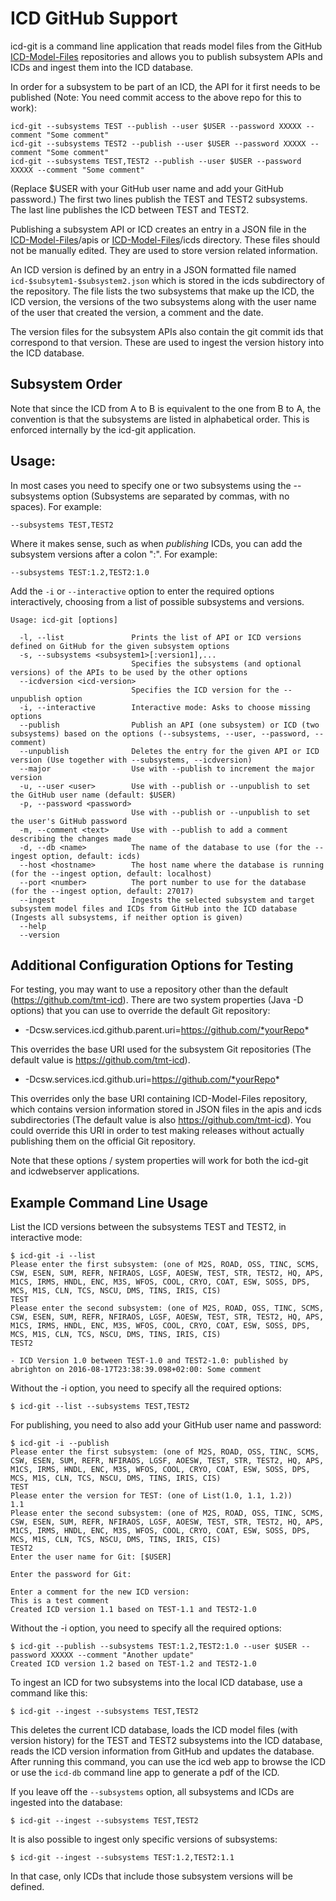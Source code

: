 ICD GitHub Support
==================

icd-git is a command line application that reads model files from the GitHub 
[ICD-Model-Files](https://github.com/tmt-icd/ICD-Model-Files.git) repositories and
allows you to publish subsystem APIs and ICDs and ingest them into the ICD database.

In order for a subsystem to be part of an ICD, the API for it first needs to be published (Note: You need commit access to the above repo for this to work):

    icd-git --subsystems TEST --publish --user $USER --password XXXXX --comment "Some comment"
    icd-git --subsystems TEST2 --publish --user $USER --password XXXXX --comment "Some comment"
    icd-git --subsystems TEST,TEST2 --publish --user $USER --password XXXXX --comment "Some comment"

(Replace $USER with your GitHub user name and add your GitHub password.)
The first two lines publish the TEST and TEST2 subsystems. The last line publishes the ICD between
TEST and TEST2. 

Publishing a subsystem API or ICD creates an entry in a JSON file in the 
[ICD-Model-Files](https://github.com/tmt-icd/ICD-Model-Files.git)/apis or 
[ICD-Model-Files](https://github.com/tmt-icd/ICD-Model-Files.git)/icds directory.
These files should not be manually edited. They are used to store version related information.

An ICD version is defined by an entry in a JSON formatted file named `icd-$subsytem1-$subsystem2.json`
which is stored in the icds subdirectory of the repository. 
The file lists the two subsystems that make up the ICD, the ICD version, the versions of the two subsystems along with the
user name of the user that created the version, a comment and the date.

The version files for the subsystem APIs also contain the git commit ids that correspond to that version.
These are used to ingest the version history into the ICD database.

Subsystem Order
---------------

Note that since the ICD from A to B is equivalent to the one from B to A, the convention is
that the subsystems are listed in alphabetical order. This is enforced internally by the
icd-git application. 

Usage:
------

In most cases you need to specify one or two subsystems using the --subsystems option 
(Subsystems are separated by commas, with no spaces).
For example:

    --subsystems TEST,TEST2
    
Where it makes sense, such as when *publishing* ICDs, you can add the subsystem versions after a colon ":". For example:
    
    --subsystems TEST:1.2,TEST2:1.0

Add the `-i` or `--interactive` option to enter the required options interactively, choosing from
a list of possible subsystems and versions.

```
Usage: icd-git [options]

  -l, --list               Prints the list of API or ICD versions defined on GitHub for the given subsystem options
  -s, --subsystems <subsystem1>[:version1],...
                           Specifies the subsystems (and optional versions) of the APIs to be used by the other options
  --icdversion <icd-version>
                           Specifies the ICD version for the --unpublish option
  -i, --interactive        Interactive mode: Asks to choose missing options
  --publish                Publish an API (one subsystem) or ICD (two subsystems) based on the options (--subsystems, --user, --password, --comment)
  --unpublish              Deletes the entry for the given API or ICD version (Use together with --subsystems, --icdversion)
  --major                  Use with --publish to increment the major version
  -u, --user <user>        Use with --publish or --unpublish to set the GitHub user name (default: $USER)
  -p, --password <password>
                           Use with --publish or --unpublish to set the user's GitHub password
  -m, --comment <text>     Use with --publish to add a comment describing the changes made
  -d, --db <name>          The name of the database to use (for the --ingest option, default: icds)
  --host <hostname>        The host name where the database is running (for the --ingest option, default: localhost)
  --port <number>          The port number to use for the database (for the --ingest option, default: 27017)
  --ingest                 Ingests the selected subsystem and target subsystem model files and ICDs from GitHub into the ICD database (Ingests all subsystems, if neither option is given)
  --help                   
  --version                
```

Additional Configuration Options for Testing
--------------------------------------------

For testing, you may want to use a repository other than the default (https://github.com/tmt-icd).
There are two system properties (Java -D options) that you can use to override the default Git repository:

* -Dcsw.services.icd.github.parent.uri=https://github.com/*yourRepo*

This overrides the base URI used for the subsystem Git repositories (The default value is https://github.com/tmt-icd).

* -Dcsw.services.icd.github.uri=https://github.com/*yourRepo*

This overrides only the base URI containing ICD-Model-Files repository, which contains version information stored in JSON files in 
the apis and icds subdirectories (The default value is also https://github.com/tmt-icd).
You could override this URI in order to test making releases without actually publishing them on the official Git repository.

Note that these options / system properties will work for both the icd-git and icdwebserver applications.

Example Command Line Usage
--------------------------

List the ICD versions between the subsystems TEST and TEST2, in interactive mode:

```
$ icd-git -i --list
Please enter the first subsystem: (one of M2S, ROAD, OSS, TINC, SCMS, CSW, ESEN, SUM, REFR, NFIRAOS, LGSF, AOESW, TEST, STR, TEST2, HQ, APS, M1CS, IRMS, HNDL, ENC, M3S, WFOS, COOL, CRYO, COAT, ESW, SOSS, DPS, MCS, M1S, CLN, TCS, NSCU, DMS, TINS, IRIS, CIS)
TEST
Please enter the second subsystem: (one of M2S, ROAD, OSS, TINC, SCMS, CSW, ESEN, SUM, REFR, NFIRAOS, LGSF, AOESW, TEST, STR, TEST2, HQ, APS, M1CS, IRMS, HNDL, ENC, M3S, WFOS, COOL, CRYO, COAT, ESW, SOSS, DPS, MCS, M1S, CLN, TCS, NSCU, DMS, TINS, IRIS, CIS)
TEST2

- ICD Version 1.0 between TEST-1.0 and TEST2-1.0: published by abrighton on 2016-08-17T23:38:39.098+02:00: Some comment

```

Without the -i option, you need to specify all the required options:

```
$ icd-git --list --subsystems TEST,TEST2
```

For publishing, you need to also add your GitHub user name and password:

```
$ icd-git -i --publish
Please enter the first subsystem: (one of M2S, ROAD, OSS, TINC, SCMS, CSW, ESEN, SUM, REFR, NFIRAOS, LGSF, AOESW, TEST, STR, TEST2, HQ, APS, M1CS, IRMS, HNDL, ENC, M3S, WFOS, COOL, CRYO, COAT, ESW, SOSS, DPS, MCS, M1S, CLN, TCS, NSCU, DMS, TINS, IRIS, CIS)
TEST
Please enter the version for TEST: (one of List(1.0, 1.1, 1.2))
1.1
Please enter the second subsystem: (one of M2S, ROAD, OSS, TINC, SCMS, CSW, ESEN, SUM, REFR, NFIRAOS, LGSF, AOESW, TEST, STR, TEST2, HQ, APS, M1CS, IRMS, HNDL, ENC, M3S, WFOS, COOL, CRYO, COAT, ESW, SOSS, DPS, MCS, M1S, CLN, TCS, NSCU, DMS, TINS, IRIS, CIS)
TEST2
Enter the user name for Git: [$USER]

Enter the password for Git:

Enter a comment for the new ICD version:
This is a test comment
Created ICD version 1.1 based on TEST-1.1 and TEST2-1.0
```

Without the -i option, you need to specify all the required options:

```
$ icd-git --publish --subsystems TEST:1.2,TEST2:1.0 --user $USER --password XXXXX --comment "Another update"
Created ICD version 1.2 based on TEST-1.2 and TEST2-1.0
```

To ingest an ICD for two subsystems into the local ICD database, use a command like this:

    $ icd-git --ingest --subsystems TEST,TEST2

This deletes the current ICD database, 
loads the ICD model files (with version history) for the TEST and TEST2 subsystems into the ICD database, 
reads the ICD version information from GitHub and updates the database. After running this command,
you can use the icd web app to browse the ICD or use the `icd-db` command line app to generate a pdf
of the ICD.

If you leave off the `--subsystems` option, all subsystems and ICDs are ingested into the database:

    $ icd-git --ingest --subsystems TEST,TEST2

It is also possible to ingest only specific versions of subsystems:

    $ icd-git --ingest --subsystems TEST:1.2,TEST2:1.1

In that case, only ICDs that include those subsystem versions will be defined.

